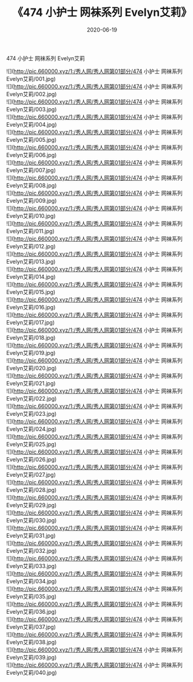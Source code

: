 ﻿---
layout: post
title:  《474 小护士 网袜系列 Evelyn艾莉》
date:   2020-06-19
img: http://pic.660000.xyz/1:/秀人网/秀人网第01部分/474 小护士 网袜系列 Evelyn艾莉/000.jpg
categories: [美女, 清纯, 唯美]
---

474 小护士 网袜系列 Evelyn艾莉

  ![](http://pic.660000.xyz/1:/秀人网/秀人网第01部分/474 小护士 网袜系列 Evelyn艾莉/001.jpg) <br> ![](http://pic.660000.xyz/1:/秀人网/秀人网第01部分/474 小护士 网袜系列 Evelyn艾莉/002.jpg) <br> ![](http://pic.660000.xyz/1:/秀人网/秀人网第01部分/474 小护士 网袜系列 Evelyn艾莉/003.jpg) <br> ![](http://pic.660000.xyz/1:/秀人网/秀人网第01部分/474 小护士 网袜系列 Evelyn艾莉/004.jpg) <br> ![](http://pic.660000.xyz/1:/秀人网/秀人网第01部分/474 小护士 网袜系列 Evelyn艾莉/005.jpg) <br> ![](http://pic.660000.xyz/1:/秀人网/秀人网第01部分/474 小护士 网袜系列 Evelyn艾莉/006.jpg) <br> ![](http://pic.660000.xyz/1:/秀人网/秀人网第01部分/474 小护士 网袜系列 Evelyn艾莉/007.jpg) <br> ![](http://pic.660000.xyz/1:/秀人网/秀人网第01部分/474 小护士 网袜系列 Evelyn艾莉/008.jpg) <br> ![](http://pic.660000.xyz/1:/秀人网/秀人网第01部分/474 小护士 网袜系列 Evelyn艾莉/009.jpg) <br> ![](http://pic.660000.xyz/1:/秀人网/秀人网第01部分/474 小护士 网袜系列 Evelyn艾莉/010.jpg) <br> ![](http://pic.660000.xyz/1:/秀人网/秀人网第01部分/474 小护士 网袜系列 Evelyn艾莉/011.jpg) <br> ![](http://pic.660000.xyz/1:/秀人网/秀人网第01部分/474 小护士 网袜系列 Evelyn艾莉/012.jpg) <br> ![](http://pic.660000.xyz/1:/秀人网/秀人网第01部分/474 小护士 网袜系列 Evelyn艾莉/013.jpg) <br> ![](http://pic.660000.xyz/1:/秀人网/秀人网第01部分/474 小护士 网袜系列 Evelyn艾莉/014.jpg) <br> ![](http://pic.660000.xyz/1:/秀人网/秀人网第01部分/474 小护士 网袜系列 Evelyn艾莉/015.jpg) <br> ![](http://pic.660000.xyz/1:/秀人网/秀人网第01部分/474 小护士 网袜系列 Evelyn艾莉/016.jpg) <br> ![](http://pic.660000.xyz/1:/秀人网/秀人网第01部分/474 小护士 网袜系列 Evelyn艾莉/017.jpg) <br> ![](http://pic.660000.xyz/1:/秀人网/秀人网第01部分/474 小护士 网袜系列 Evelyn艾莉/018.jpg) <br> ![](http://pic.660000.xyz/1:/秀人网/秀人网第01部分/474 小护士 网袜系列 Evelyn艾莉/019.jpg) <br> ![](http://pic.660000.xyz/1:/秀人网/秀人网第01部分/474 小护士 网袜系列 Evelyn艾莉/020.jpg) <br> ![](http://pic.660000.xyz/1:/秀人网/秀人网第01部分/474 小护士 网袜系列 Evelyn艾莉/021.jpg) <br> ![](http://pic.660000.xyz/1:/秀人网/秀人网第01部分/474 小护士 网袜系列 Evelyn艾莉/022.jpg) <br> ![](http://pic.660000.xyz/1:/秀人网/秀人网第01部分/474 小护士 网袜系列 Evelyn艾莉/023.jpg) <br> ![](http://pic.660000.xyz/1:/秀人网/秀人网第01部分/474 小护士 网袜系列 Evelyn艾莉/024.jpg) <br> ![](http://pic.660000.xyz/1:/秀人网/秀人网第01部分/474 小护士 网袜系列 Evelyn艾莉/025.jpg) <br> ![](http://pic.660000.xyz/1:/秀人网/秀人网第01部分/474 小护士 网袜系列 Evelyn艾莉/026.jpg) <br> ![](http://pic.660000.xyz/1:/秀人网/秀人网第01部分/474 小护士 网袜系列 Evelyn艾莉/027.jpg) <br> ![](http://pic.660000.xyz/1:/秀人网/秀人网第01部分/474 小护士 网袜系列 Evelyn艾莉/028.jpg) <br> ![](http://pic.660000.xyz/1:/秀人网/秀人网第01部分/474 小护士 网袜系列 Evelyn艾莉/029.jpg) <br> ![](http://pic.660000.xyz/1:/秀人网/秀人网第01部分/474 小护士 网袜系列 Evelyn艾莉/030.jpg) <br> ![](http://pic.660000.xyz/1:/秀人网/秀人网第01部分/474 小护士 网袜系列 Evelyn艾莉/031.jpg) <br> ![](http://pic.660000.xyz/1:/秀人网/秀人网第01部分/474 小护士 网袜系列 Evelyn艾莉/032.jpg) <br> ![](http://pic.660000.xyz/1:/秀人网/秀人网第01部分/474 小护士 网袜系列 Evelyn艾莉/033.jpg) <br> ![](http://pic.660000.xyz/1:/秀人网/秀人网第01部分/474 小护士 网袜系列 Evelyn艾莉/034.jpg) <br> ![](http://pic.660000.xyz/1:/秀人网/秀人网第01部分/474 小护士 网袜系列 Evelyn艾莉/035.jpg) <br> ![](http://pic.660000.xyz/1:/秀人网/秀人网第01部分/474 小护士 网袜系列 Evelyn艾莉/036.jpg) <br> ![](http://pic.660000.xyz/1:/秀人网/秀人网第01部分/474 小护士 网袜系列 Evelyn艾莉/037.jpg) <br> ![](http://pic.660000.xyz/1:/秀人网/秀人网第01部分/474 小护士 网袜系列 Evelyn艾莉/038.jpg) <br> ![](http://pic.660000.xyz/1:/秀人网/秀人网第01部分/474 小护士 网袜系列 Evelyn艾莉/039.jpg) <br> ![](http://pic.660000.xyz/1:/秀人网/秀人网第01部分/474 小护士 网袜系列 Evelyn艾莉/040.jpg) <br>